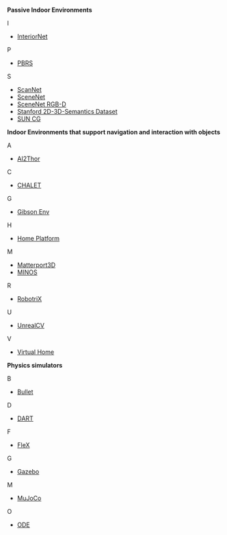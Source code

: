 

**Passive Indoor Environments**

I

* [InteriorNet](https://interiornet.org/)


P

* [PBRS](http://pbrs.cs.princeton.edu/)


S

* [ScanNet](http://www.scan-net.org/)
* [SceneNet](robotvault.bitbucket.io)
* [SceneNet RGB-D](https://robotvault.bitbucket.io/scenenet-rgbd.html)
* [Stanford 2D-3D-Semantics Dataset](http://buildingparser.stanford.edu/dataset.html)
* [SUN CG](http://suncg.cs.princeton.edu/)


**Indoor Environments that support navigation and interaction with objects**

A

* [AI2Thor](http://ai2thor.allenai.org/)

C

* [CHALET](https://github.com/clic-lab/chalet)

G

* [Gibson Env](http://gibsonenv.stanford.edu/)

H

* [Home Platform](https://github.com/HoME-Platform/home-platform)

M

* [Matterport3D](https://github.com/peteanderson80/Matterport3DSimulator) 
* [MINOS](https://minosworld.github.io/)

R

* [RobotriX](https://www.youtube.com/watch?v=YOiVr2A2TZo)

U

* [UnrealCV](https://unrealcv.org/)


V

* [Virtual Home](http://virtual-home.org/)


**Physics simulators**

B

* [Bullet](https://pybullet.org/wordpress/)

D

* [DART](https://dartsim.github.io/)

F

* [FleX](https://developer.nvidia.com/flex)

G

* [Gazebo](http://gazebosim.org/)

M

* [MuJoCo](http://www.mujoco.org/)

O 

* [ODE](http://www.ode.org/)
